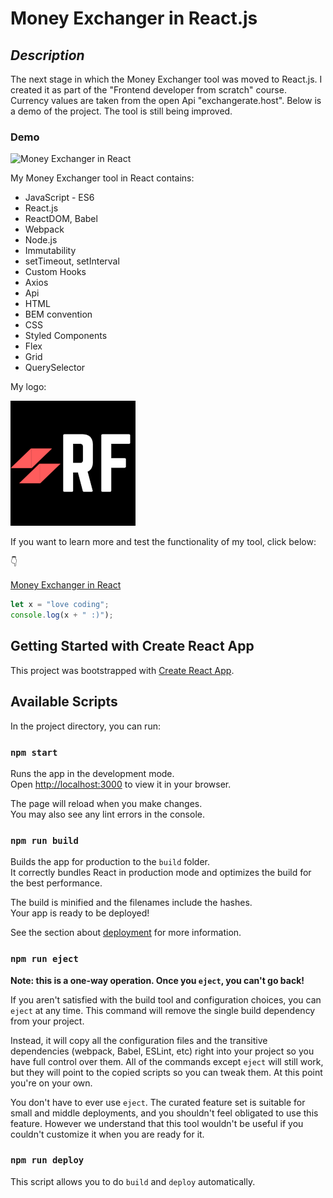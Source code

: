 # **Money Exchanger in React.js**

## _Description_

The next stage in which the Money Exchanger tool was moved to React.js. I created it as part of the "Frontend developer from scratch" course. Currency values are taken from the open Api "exchangerate.host". Below is a demo of the project. The tool is still being improved.

### Demo

![Money Exchanger in React](https://github.com/RobFyd/Money-Exchanger-in-React/blob/main/exchangerNewGif2.gif?raw=true)

My Money Exchanger tool in React contains:

- JavaScript - ES6
- React.js
- ReactDOM, Babel
- Webpack
- Node.js
- Immutability
- setTimeout, setInterval
- Custom Hooks
- Axios
- Api
- HTML
- BEM convention
- CSS
- Styled Components
- Flex
- Grid
- QuerySelector

My logo:

![LOGO](https://github.com/RobFyd/Money-Exchanger-in-React/blob/main/public/RFLogo.png)

If you want to learn more and test the functionality of my tool, click below:

👇

[Money Exchanger in React](https://robfyd.github.io/Money-Exchanger-in-React/)

```javascript
let x = "love coding";
console.log(x + " :)");
```

## Getting Started with Create React App

This project was bootstrapped with [Create React App](https://github.com/facebook/create-react-app).

## Available Scripts

In the project directory, you can run:

### `npm start`

Runs the app in the development mode.\
Open [http://localhost:3000](http://localhost:3000) to view it in your browser.

The page will reload when you make changes.\
You may also see any lint errors in the console.

### `npm run build`

Builds the app for production to the `build` folder.\
It correctly bundles React in production mode and optimizes the build for the best performance.

The build is minified and the filenames include the hashes.\
Your app is ready to be deployed!

See the section about [deployment](https://facebook.github.io/create-react-app/docs/deployment) for more information.

### `npm run eject`

**Note: this is a one-way operation. Once you `eject`, you can't go back!**

If you aren't satisfied with the build tool and configuration choices, you can `eject` at any time. This command will remove the single build dependency from your project.

Instead, it will copy all the configuration files and the transitive dependencies (webpack, Babel, ESLint, etc) right into your project so you have full control over them. All of the commands except `eject` will still work, but they will point to the copied scripts so you can tweak them. At this point you're on your own.

You don't have to ever use `eject`. The curated feature set is suitable for small and middle deployments, and you shouldn't feel obligated to use this feature. However we understand that this tool wouldn't be useful if you couldn't customize it when you are ready for it.

### `npm run deploy`

This script allows you to do `build` and `deploy` automatically.

